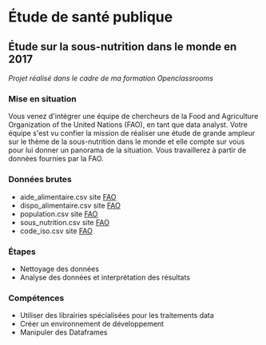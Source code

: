 # Étude de santé publique
## Étude sur la sous-nutrition dans le monde en 2017 ##

*Projet réalisé dans le cadre de ma formation Openclassrooms*  
### Mise en situation
Vous venez d'intégrer une équipe de chercheurs de la Food and Agriculture Organization of the United Nations (FAO), en tant que data analyst. Votre équipe s'est vu confier la mission de réaliser une étude de grande ampleur sur le thème de la sous-nutrition dans le monde et elle compte sur vous pour lui donner un panorama de la situation.
Vous travaillerez à partir de données fournies par la FAO.

### Données brutes
* aide_alimentaire.csv site [FAO](https://www.fao.org/faostat/fr/#home)
* dispo_alimentaire.csv site [FAO](https://www.fao.org/faostat/fr/#home)
* population.csv site [FAO](https://www.fao.org/faostat/fr/#home)
* sous_nutrition.csv site [FAO](https://www.fao.org/faostat/fr/#home)
* code_iso.csv site [FAO](https://www.fao.org/faostat/fr/#home)

### Étapes
* Nettoyage des données
* Analyse des données et interprétation des résultats

### Compétences
* Utiliser des librairies spécialisées pour les traitements data
* Créer un environnement de développement
* Manipuler des Dataframes


